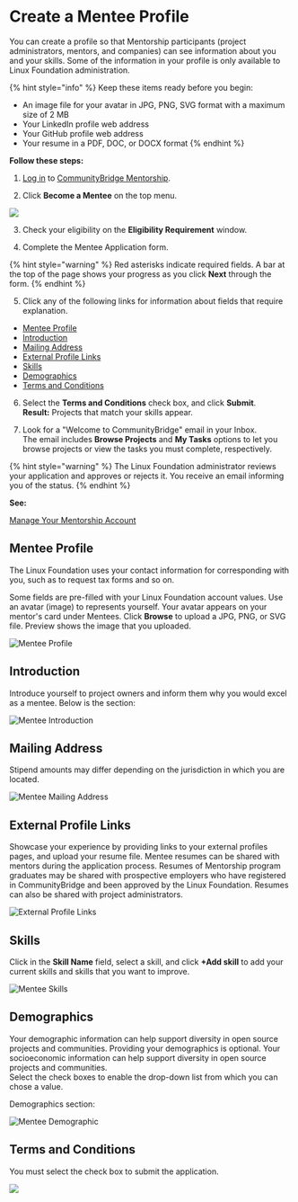# Create a Mentee Profile

You can create a profile so that Mentorship participants \(project administrators, mentors, and companies\) can see information about you and your skills. Some of the information in your profile is only available to Linux Foundation administration.

{% hint style="info" %}
Keep these items ready before you begin:

* An image file for your avatar in JPG, PNG, SVG format with a maximum size of 2 MB
* Your LinkedIn profile web address
* Your GitHub profile web address
* Your resume in a PDF, DOC, or DOCX format
{% endhint %}

**Follow these steps:**

1. [Log in](../../../../sso/user-profile/log-in-to-communitybridge/) to [CommunityBridge Mentorship](https://people.communitybridge.org/).

2. Click **Become a Mentee** on the top menu.

![](../../../../.gitbook/assets/7418793.png)

3. Check your eligibility on the **Eligibility Requirement** window.

4. Complete the Mentee Application form.

{% hint style="warning" %}
Red asterisks indicate required fields. A bar at the top of the page shows your progress as you click **Next** through the form.
{% endhint %}

5. Click any of the following links for information about fields that require explanation.

* [Mentee Profile](create-a-mentee-profile.md#CreateaMenteeProfile-MenteeProfile)
* [Introduction](create-a-mentee-profile.md#CreateaMenteeProfile-Introduction)
* [Mailing Address](create-a-mentee-profile.md#CreateaMenteeProfile-MailingAddress)
* [External Profile Links](create-a-mentee-profile.md#CreateaMenteeProfile-ExternalProfileLinks)
* [Skills](create-a-mentee-profile.md#CreateaMenteeProfile-Skills)
* [Demographics](create-a-mentee-profile.md#CreateaMenteeProfile-Demographics)
* [Terms and Conditions](create-a-mentee-profile.md#CreateaMenteeProfile-TermsandConditions)

6. Select the **Terms and Conditions** check box, and click **Submit**.  
    **Result:** Projects that match your skills appear.

7. Look for a "Welcome to CommunityBridge" email in your Inbox.  
The email includes **Browse Projects** and **My Tasks** options to let you browse projects or view the tasks you must complete, respectively.

{% hint style="warning" %}
The Linux Foundation administrator reviews your application and approves or rejects it. You receive an email informing you of the status.
{% endhint %}

**See:** 

[Manage Your Mentorship Account](../manage-your-mentorship-account.md)

## Mentee Profile <a id="CreateaMenteeProfile-MenteeProfile"></a>

The Linux Foundation uses your contact information for corresponding with you, such as to request tax forms and so on.

Some fields are pre-filled with your Linux Foundation account values. Use an avatar \(image\) to represents yourself. Your avatar appears on your mentor's card under Mentees. Click **Browse** to upload a JPG, PNG, or SVG file. Preview shows the image that you uploaded.

![Mentee Profile](../../../../.gitbook/assets/7418800.png)

## Introduction <a id="CreateaMenteeProfile-Introduction"></a>

Introduce yourself to project owners and inform them why you would excel as a mentee. Below is the section:

![Mentee Introduction](../../../../.gitbook/assets/7418799.jpg)

## Mailing Address <a id="CreateaMenteeProfile-MailingAddress"></a>

Stipend amounts may differ depending on the jurisdiction in which you are located.

![Mentee Mailing Address](../../../../.gitbook/assets/7418798.jpg)

## External Profile Links <a id="CreateaMenteeProfile-ExternalProfileLinks"></a>

Showcase your experience by providing links to your external profiles pages, and upload your resume file. Mentee resumes can be shared with mentors during the application process. Resumes of Mentorship program graduates may be shared with prospective employers who have registered in CommunityBridge and been approved by the Linux Foundation. Resumes can also be shared with project administrators.

![External Profile Links](../../../../.gitbook/assets/7418797.png)

## Skills <a id="CreateaMenteeProfile-Skills"></a>

Click in the **Skill Name** field, select a skill, and click **+Add skill** to add your current skills and skills that you want to improve.

![Mentee Skills](../../../../.gitbook/assets/skills.png)

## Demographics <a id="CreateaMenteeProfile-Demographics"></a>

Your demographic information can help support diversity in open source projects and communities. Providing your demographics is optional. Your socioeconomic information can help support diversity in open source projects and communities.  
Select the check boxes to enable the drop-down list from which you can chose a value.

  
Demographics section:

![Mentee Demographic](../../../../.gitbook/assets/7418795.jpg)

## Terms and Conditions <a id="CreateaMenteeProfile-TermsandConditions"></a>

You must select the check box to submit the application.

![](../../../../.gitbook/assets/7418794.jpg)

